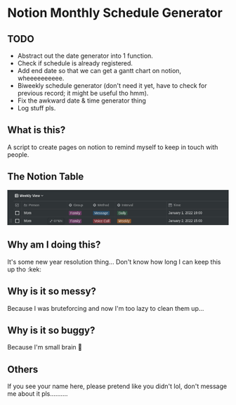 # Notion Monthly Schedule Generator

## TODO
- Abstract out the date generator into 1 function.
- Check if schedule is already registered.
- Add end date so that we can get a gantt chart on notion, wheeeeeeeeee.
- Biweekly schedule generator (don't need it yet, have to check for previous record; it might be useful tho hmm).
- Fix the awkward date & time generator thing
- Log stuff pls.

## What is this? 
A script to create pages on notion to remind myself to keep in touch with people. 

## The Notion Table
![Notion Table](https://raw.githubusercontent.com/vianho/notion-monthly-schedule-generator/main/table.png)

## Why am I doing this?
It's some new year resolution thing...
Don't know how long I can keep this up tho :kek:

## Why is it so messy?
Because I was bruteforcing and now I'm too lazy to clean them up...

## Why is it so buggy?
Because I'm small brain 🤏

## Others
If you see your name here, please pretend like you didn't lol, don't message me about it pls..........
